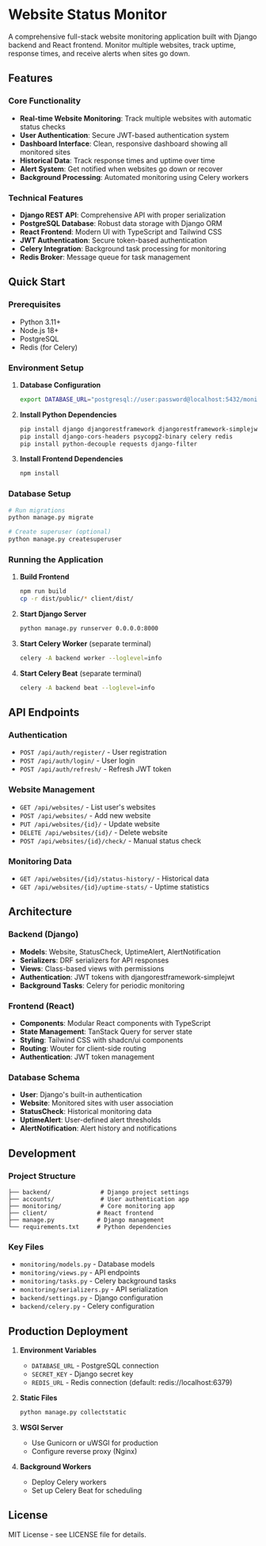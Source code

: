 # Website Status Monitor

A comprehensive full-stack website monitoring application built with Django backend and React frontend. Monitor multiple websites, track uptime, response times, and receive alerts when sites go down.

## Features

### Core Functionality
- **Real-time Website Monitoring**: Track multiple websites with automatic status checks
- **User Authentication**: Secure JWT-based authentication system
- **Dashboard Interface**: Clean, responsive dashboard showing all monitored sites
- **Historical Data**: Track response times and uptime over time
- **Alert System**: Get notified when websites go down or recover
- **Background Processing**: Automated monitoring using Celery workers

### Technical Features
- **Django REST API**: Comprehensive API with proper serialization
- **PostgreSQL Database**: Robust data storage with Django ORM
- **React Frontend**: Modern UI with TypeScript and Tailwind CSS
- **JWT Authentication**: Secure token-based authentication
- **Celery Integration**: Background task processing for monitoring
- **Redis Broker**: Message queue for task management

## Quick Start

### Prerequisites
- Python 3.11+
- Node.js 18+
- PostgreSQL
- Redis (for Celery)

### Environment Setup
1. **Database Configuration**
   ```bash
   export DATABASE_URL="postgresql://user:password@localhost:5432/monitoring_db"
   ```

2. **Install Python Dependencies**
   ```bash
   pip install django djangorestframework djangorestframework-simplejwt
   pip install django-cors-headers psycopg2-binary celery redis
   pip install python-decouple requests django-filter
   ```

3. **Install Frontend Dependencies**
   ```bash
   npm install
   ```

### Database Setup
```bash
# Run migrations
python manage.py migrate

# Create superuser (optional)
python manage.py createsuperuser
```

### Running the Application

1. **Build Frontend**
   ```bash
   npm run build
   cp -r dist/public/* client/dist/
   ```

2. **Start Django Server**
   ```bash
   python manage.py runserver 0.0.0.0:8000
   ```

3. **Start Celery Worker** (separate terminal)
   ```bash
   celery -A backend worker --loglevel=info
   ```

4. **Start Celery Beat** (separate terminal)
   ```bash
   celery -A backend beat --loglevel=info
   ```

## API Endpoints

### Authentication
- `POST /api/auth/register/` - User registration
- `POST /api/auth/login/` - User login
- `POST /api/auth/refresh/` - Refresh JWT token

### Website Management
- `GET /api/websites/` - List user's websites
- `POST /api/websites/` - Add new website
- `PUT /api/websites/{id}/` - Update website
- `DELETE /api/websites/{id}/` - Delete website
- `POST /api/websites/{id}/check/` - Manual status check

### Monitoring Data
- `GET /api/websites/{id}/status-history/` - Historical data
- `GET /api/websites/{id}/uptime-stats/` - Uptime statistics

## Architecture

### Backend (Django)
- **Models**: Website, StatusCheck, UptimeAlert, AlertNotification
- **Serializers**: DRF serializers for API responses
- **Views**: Class-based views with permissions
- **Authentication**: JWT tokens with djangorestframework-simplejwt
- **Background Tasks**: Celery for periodic monitoring

### Frontend (React)
- **Components**: Modular React components with TypeScript
- **State Management**: TanStack Query for server state
- **Styling**: Tailwind CSS with shadcn/ui components
- **Routing**: Wouter for client-side routing
- **Authentication**: JWT token management

### Database Schema
- **User**: Django's built-in authentication
- **Website**: Monitored sites with user association
- **StatusCheck**: Historical monitoring data
- **UptimeAlert**: User-defined alert thresholds
- **AlertNotification**: Alert history and notifications

## Development

### Project Structure
```
├── backend/              # Django project settings
├── accounts/             # User authentication app
├── monitoring/           # Core monitoring app
├── client/              # React frontend
├── manage.py            # Django management
└── requirements.txt     # Python dependencies
```

### Key Files
- `monitoring/models.py` - Database models
- `monitoring/views.py` - API endpoints
- `monitoring/tasks.py` - Celery background tasks
- `monitoring/serializers.py` - API serialization
- `backend/settings.py` - Django configuration
- `backend/celery.py` - Celery configuration

## Production Deployment

1. **Environment Variables**
   - `DATABASE_URL` - PostgreSQL connection
   - `SECRET_KEY` - Django secret key
   - `REDIS_URL` - Redis connection (default: redis://localhost:6379)

2. **Static Files**
   ```bash
   python manage.py collectstatic
   ```

3. **WSGI Server**
   - Use Gunicorn or uWSGI for production
   - Configure reverse proxy (Nginx)

4. **Background Workers**
   - Deploy Celery workers
   - Set up Celery Beat for scheduling

## License

MIT License - see LICENSE file for details.